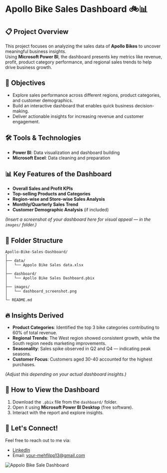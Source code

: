 # Apollo Bike Sales Dashboard 🚲📊

## 📋 Project Overview
This project focuses on analyzing the sales data of **Apollo Bikes** to uncover meaningful business insights.  
Using **Microsoft Power BI**, the dashboard presents key metrics like revenue, profit, product category performance, and regional sales trends to help drive business growth.

## 🎯 Objectives
- Explore sales performance across different regions, product categories, and customer demographics.
- Build an interactive dashboard that enables quick business decision-making.
- Deliver actionable insights for increasing revenue and customer engagement.

## 🛠️ Tools & Technologies
- **Power BI**: Data visualization and dashboard building
- **Microsoft Excel**: Data cleaning and preparation

## 📊 Key Features of the Dashboard
- **Overall Sales and Profit KPIs**
- **Top-selling Products and Categories**
- **Region-wise and Store-wise Sales Analysis**
- **Monthly/Quarterly Sales Trend**
- **Customer Demographic Analysis** (if included)

*(Insert a screenshot of your dashboard here for visual appeal — in the `images/` folder.)*

## 📂 Folder Structure
```
Apollo-Bike-Sales-Dashboard/
│
├── data/
│   └── Appolo Bike Sales data.xlsx
│
├── dashboard/
│   └── Apollo Bike Sales Dashboard.pbix
│
├── images/
│   └── dashboard_screenshot.png
│
└─ README.md
```

## 🔥 Insights Derived
- **Product Categories**: Identified the top 3 bike categories contributing to 60% of total revenue.
- **Regional Trends**: The West region showed consistent growth, while the South region needs marketing improvements.
- **Seasonality**: Sales spike observed in Q2 and Q4 — indicating peak seasons.
- **Customer Focus**: Customers aged 30-40 accounted for the highest purchases.

*(Adjust this depending on your actual dashboard insights.)*

## 🚀 How to View the Dashboard
1. Download the `.pbix` file from the `dashboard/` folder.
2. Open it using **Microsoft Power BI Desktop** (free software).
3. Interact with the report and explore insights.

## 📩 Let's Connect!
Feel free to reach out to me via:
- [LinkedIn](https://linkedin.com/in/mehfil-palapra-98263422a)
- Email: your-mehfilpp13@gmail.com

![Appolo Bike Sale Dashboard](https://github.com/user-attachments/assets/7bef3557-88ba-4de9-b72e-ff14665cfb2b)

